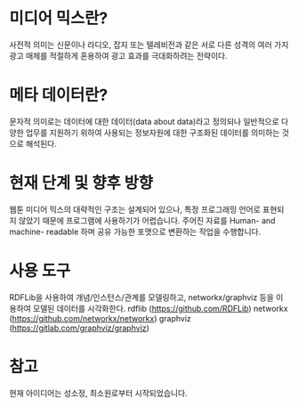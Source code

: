 # 미디어 믹스란?
사전적 의미는 신문이나 라디오, 잡지 또는 텔레비전과 같은 서로 다른 성격의 여러 가지 광고 매체를 적절하게 혼용하여 광고 효과를 극대화하려는 전략이다.

# 메타 데이터란?
문자적 의미로는 데이터에 대한 데이터(data about data)라고 정의되나 일반적으로 다양한 업무를 지원하기 위하여 사용되는 정보자원에 대한 구조화된 데이터를 의미하는 것으로 해석된다.

# 현재 단계 및 향후 방향
웹툰 미디어 믹스의 대략적인 구조는 설계되어 있으나, 특정 프로그래밍 언어로 표현되지 않았기 때문에 프로그램에 사용하기가 어렵습니다. 주어진 자료를 Human- and machine- readable 하며 공유 가능한 포맷으로 변환하는 작업을 수행합니다.








# 사용 도구
RDFLib을 사용하여 개념/인스턴스/관계를 모델링하고, networkx/graphviz 등을 이용하여 모델된 데이터를 시각화한다.
rdflib (https://github.com/RDFLib)
networkx (https://github.com/networkx/networkx)
graphviz (https://gitlab.com/graphviz/graphviz)

# 참고
현재 아이디어는 성소정, 최소원로부터 시작되었습니다.
